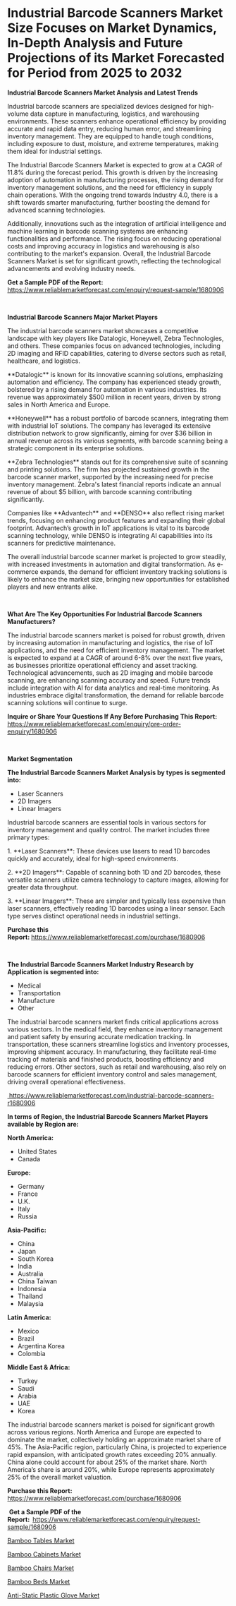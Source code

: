 <p><h1>Industrial Barcode Scanners Market Size Focuses on Market Dynamics, In-Depth Analysis and Future Projections of its Market Forecasted for Period from 2025 to 2032</h1></p><p><strong>Industrial Barcode Scanners Market Analysis and Latest Trends</strong></p>
<p><p>Industrial barcode scanners are specialized devices designed for high-volume data capture in manufacturing, logistics, and warehousing environments. These scanners enhance operational efficiency by providing accurate and rapid data entry, reducing human error, and streamlining inventory management. They are equipped to handle tough conditions, including exposure to dust, moisture, and extreme temperatures, making them ideal for industrial settings.</p><p>The Industrial Barcode Scanners Market is expected to grow at a CAGR of 11.8% during the forecast period. This growth is driven by the increasing adoption of automation in manufacturing processes, the rising demand for inventory management solutions, and the need for efficiency in supply chain operations. With the ongoing trend towards Industry 4.0, there is a shift towards smarter manufacturing, further boosting the demand for advanced scanning technologies. </p><p>Additionally, innovations such as the integration of artificial intelligence and machine learning in barcode scanning systems are enhancing functionalities and performance. The rising focus on reducing operational costs and improving accuracy in logistics and warehousing is also contributing to the market's expansion. Overall, the Industrial Barcode Scanners Market is set for significant growth, reflecting the technological advancements and evolving industry needs.</p></p>
<p><strong>Get a Sample PDF of the Report:&nbsp;</strong> <a href="https://www.reliablemarketforecast.com/enquiry/request-sample/1680906?utm_campaign=1834&utm_medium=2&utm_source=Github&utm_content=ia&utm_term=24032025&utm_id=industrial-barcode-scanners">https://www.reliablemarketforecast.com/enquiry/request-sample/1680906</a></p>
<p>&nbsp;</p>
<p><strong>Industrial Barcode Scanners Major Market Players</strong></p>
<p><p>The industrial barcode scanners market showcases a competitive landscape with key players like Datalogic, Honeywell, Zebra Technologies, and others. These companies focus on advanced technologies, including 2D imaging and RFID capabilities, catering to diverse sectors such as retail, healthcare, and logistics.</p><p>**Datalogic** is known for its innovative scanning solutions, emphasizing automation and efficiency. The company has experienced steady growth, bolstered by a rising demand for automation in various industries. Its revenue was approximately $500 million in recent years, driven by strong sales in North America and Europe.</p><p>**Honeywell** has a robust portfolio of barcode scanners, integrating them with industrial IoT solutions. The company has leveraged its extensive distribution network to grow significantly, aiming for over $36 billion in annual revenue across its various segments, with barcode scanning being a strategic component in its enterprise solutions.</p><p>**Zebra Technologies** stands out for its comprehensive suite of scanning and printing solutions. The firm has projected sustained growth in the barcode scanner market, supported by the increasing need for precise inventory management. Zebra's latest financial reports indicate an annual revenue of about $5 billion, with barcode scanning contributing significantly.</p><p>Companies like **Advantech** and **DENSO** also reflect rising market trends, focusing on enhancing product features and expanding their global footprint. Advantech’s growth in IoT applications is vital to its barcode scanning technology, while DENSO is integrating AI capabilities into its scanners for predictive maintenance.</p><p>The overall industrial barcode scanner market is projected to grow steadily, with increased investments in automation and digital transformation. As e-commerce expands, the demand for efficient inventory tracking solutions is likely to enhance the market size, bringing new opportunities for established players and new entrants alike.</p></p>
<p>&nbsp;</p>
<p><strong>What Are The Key Opportunities For Industrial Barcode Scanners Manufacturers?</strong></p>
<p><p>The industrial barcode scanners market is poised for robust growth, driven by increasing automation in manufacturing and logistics, the rise of IoT applications, and the need for efficient inventory management. The market is expected to expand at a CAGR of around 6-8% over the next five years, as businesses prioritize operational efficiency and asset tracking. Technological advancements, such as 2D imaging and mobile barcode scanning, are enhancing scanning accuracy and speed. Future trends include integration with AI for data analytics and real-time monitoring. As industries embrace digital transformation, the demand for reliable barcode scanning solutions will continue to surge.</p></p>
<p><strong>Inquire or Share Your Questions If Any Before Purchasing This Report:</strong> <a href="https://www.reliablemarketforecast.com/enquiry/pre-order-enquiry/1680906?utm_campaign=1834&utm_medium=2&utm_source=Github&utm_content=ia&utm_term=24032025&utm_id=industrial-barcode-scanners">https://www.reliablemarketforecast.com/enquiry/pre-order-enquiry/1680906</a></p>
<p>&nbsp;</p>
<p><strong>Market Segmentation</strong></p>
<p><strong>The Industrial Barcode Scanners Market Analysis by types is segmented into:</strong></p>
<p><ul><li>Laser Scanners</li><li>2D Imagers</li><li>Linear Imagers</li></ul></p>
<p><p>Industrial barcode scanners are essential tools in various sectors for inventory management and quality control. The market includes three primary types: </p><p>1. **Laser Scanners**: These devices use lasers to read 1D barcodes quickly and accurately, ideal for high-speed environments. </p><p>2. **2D Imagers**: Capable of scanning both 1D and 2D barcodes, these versatile scanners utilize camera technology to capture images, allowing for greater data throughput. </p><p>3. **Linear Imagers**: These are simpler and typically less expensive than laser scanners, effectively reading 1D barcodes using a linear sensor. Each type serves distinct operational needs in industrial settings.</p></p>
<p><strong>Purchase this Report:&nbsp;</strong><a href="https://www.reliablemarketforecast.com/purchase/1680906?utm_campaign=1834&utm_medium=2&utm_source=Github&utm_content=ia&utm_term=24032025&utm_id=industrial-barcode-scanners">https://www.reliablemarketforecast.com/purchase/1680906</a></p>
<p>&nbsp;</p>
<p><strong>The Industrial Barcode Scanners Market Industry Research by Application is segmented into:</strong></p>
<p><ul><li>Medical</li><li>Transportation</li><li>Manufacture</li><li>Other</li></ul></p>
<p><p>The industrial barcode scanners market finds critical applications across various sectors. In the medical field, they enhance inventory management and patient safety by ensuring accurate medication tracking. In transportation, these scanners streamline logistics and inventory processes, improving shipment accuracy. In manufacturing, they facilitate real-time tracking of materials and finished products, boosting efficiency and reducing errors. Other sectors, such as retail and warehousing, also rely on barcode scanners for efficient inventory control and sales management, driving overall operational effectiveness.</p></p>
<p><a href="https://www.reliablemarketforecast.com/industrial-barcode-scanners-r1680906?utm_campaign=1834&utm_medium=2&utm_source=Github&utm_content=ia&utm_term=24032025&utm_id=industrial-barcode-scanners">&nbsp;https://www.reliablemarketforecast.com/industrial-barcode-scanners-r1680906</a></p>
<p><strong>In terms of Region, the Industrial Barcode Scanners Market Players available by Region are:</strong></p>
<p>
    <p> <strong> North America: </strong>
        <ul>
            <li>United States</li>
            <li>Canada</li>
        </ul>
        </p> 
    <p> <strong> Europe: </strong>
        <ul>
            <li>Germany</li>
            <li>France</li>
            <li>U.K.</li>
            <li>Italy</li>
            <li>Russia</li>
        </ul>
        </p> 
    <p> <strong> Asia-Pacific: </strong>
        <ul>
            <li>China</li>
            <li>Japan</li>
            <li>South Korea</li>
            <li>India</li>
            <li>Australia</li>
            <li>China Taiwan</li>
            <li>Indonesia</li>
            <li>Thailand</li>
            <li>Malaysia</li>
        </ul>
        </p> 
    <p> <strong> Latin America: </strong>
        <ul>
            <li>Mexico</li>
            <li>Brazil</li>
            <li>Argentina Korea</li>
            <li>Colombia</li>
        </ul>
        </p> 
    <p> <strong> Middle East & Africa: </strong>
        <ul>
            <li>Turkey</li>
            <li>Saudi</li>
            <li>Arabia</li>
            <li>UAE</li>
            <li>Korea</li>
        </ul>
    </p>
    </p>
<p><p>The industrial barcode scanners market is poised for significant growth across various regions. North America and Europe are expected to dominate the market, collectively holding an approximate market share of 45%. The Asia-Pacific region, particularly China, is projected to experience rapid expansion, with anticipated growth rates exceeding 20% annually. China alone could account for about 25% of the market share. North America’s share is around 20%, while Europe represents approximately 25% of the overall market valuation.</p></p>
<p><strong>Purchase this Report: </strong><a href="https://www.reliablemarketforecast.com/purchase/1680906?utm_campaign=1834&utm_medium=2&utm_source=Github&utm_content=ia&utm_term=24032025&utm_id=industrial-barcode-scanners">https://www.reliablemarketforecast.com/purchase/1680906</a></p>
<p>&nbsp;<strong>Get a Sample PDF of the Report:&nbsp;&nbsp;</strong><a href="https://www.reliablemarketforecast.com/enquiry/request-sample/1680906?utm_campaign=1834&utm_medium=2&utm_source=Github&utm_content=ia&utm_term=24032025&utm_id=industrial-barcode-scanners">https://www.reliablemarketforecast.com/enquiry/request-sample/1680906</a></p>
<p><strong></strong></p>
<p><p><a href="https://github.com/budenhanelfc/Market-Research-Report-List-1/blob/main/bamboo-tables-market.md?utm_campaign=1834&utm_medium=2&utm_source=Github&utm_content=ia&utm_term=24032025&utm_id=industrial-barcode-scanners">Bamboo Tables Market</a></p><p><a href="https://github.com/marrahcerpas05/Market-Research-Report-List-1/blob/main/bamboo-cabinets-market.md?utm_campaign=1834&utm_medium=2&utm_source=Github&utm_content=ia&utm_term=24032025&utm_id=industrial-barcode-scanners">Bamboo Cabinets Market</a></p><p><a href="https://github.com/cagleplittrw/Market-Research-Report-List-1/blob/main/bamboo-chairs-market.md?utm_campaign=1834&utm_medium=2&utm_source=Github&utm_content=ia&utm_term=24032025&utm_id=industrial-barcode-scanners">Bamboo Chairs Market</a></p><p><a href="https://github.com/dahcheeviola/Market-Research-Report-List-1/blob/main/bamboo-beds-market.md?utm_campaign=1834&utm_medium=2&utm_source=Github&utm_content=ia&utm_term=24032025&utm_id=industrial-barcode-scanners">Bamboo Beds Market</a></p><p><a href="https://github.com/dichkotuanny/Market-Research-Report-List-1/blob/main/anti-static-plastic-glove-market.md?utm_campaign=1834&utm_medium=2&utm_source=Github&utm_content=ia&utm_term=24032025&utm_id=industrial-barcode-scanners">Anti-Static Plastic Glove Market</a></p></p>